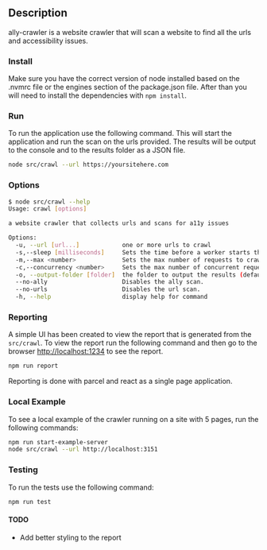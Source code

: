 ## Description

ally-crawler is a website crawler that will scan a website to find all the urls and accessibility issues.

### Install

Make sure you have the correct version of node installed based on the .nvmrc file or the engines section of the package.json file. After than you will need to install the dependencies with `npm install`.

### Run

To run the application use the following command. This will start the application and run the scan on the urls provided. The results will be output to the console and to the results folder as a JSON file.

```bash
node src/crawl --url https://yoursitehere.com
```

### Options

```bash
$ node src/crawl --help
Usage: crawl [options]

a website crawler that collects urls and scans for a11y issues

Options:
  -u, --url [url...]            one or more urls to crawl
  -s,--sleep [milliseconds]     Sets the time before a worker starts the next crawl. This is to help avoid being blocked. (default: "200")
  -m,--max <number>             Sets the max number of requests to crawl. This is useful for testing.
  -c,--concurrency <number>     Sets the max number of concurrent requests happening at a time. (default: "4")
  -o, --output-folder [folder]  the folder to output the results (default: "results")
  --no-ally                     Disables the ally scan.
  --no-urls                     Disables the url scan.
  -h, --help                    display help for command
```

### Reporting

A simple UI has been created to view the report that is generated from the `src/crawl`. To view the report run the following command and then go to the browser [http://localhost:1234]( http://localhost:1234) to see the report.

```bash
npm run report
```

Reporting is done with parcel and react as a single page application.

### Local Example

To see a local example of the crawler running on a site with 5 pages, run the following commands:

```bash
npm run start-example-server
node src/crawl --url http://localhost:3151
```

### Testing

To run the tests use the following command:

```bash
npm run test
```

#### TODO

- Add better styling to the report

